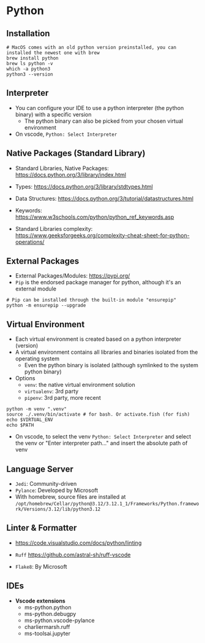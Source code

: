 # Python

## Installation

```shell
# MacOS comes with an old python version preinstalled, you can installed the newest one with brew
brew install python
brew ls python -v
which -a python3
python3 --version
```

## Interpreter

- You can configure your IDE to use a python interpreter (the python binary) with a specific version
  - The python binary can also be picked from your chosen virtual environment
- On vscode, `Python: Select Interpreter`

## Native Packages (Standard Library)

- Standard Libraries, Native Packages: <https://docs.python.org/3/library/index.html>
- Types: <https://docs.python.org/3/library/stdtypes.html>
- Data Structures: <https://docs.python.org/3/tutorial/datastructures.html>
- Keywords: <https://www.w3schools.com/python/python_ref_keywords.asp>

- Standard Libraries complexity: <https://www.geeksforgeeks.org/complexity-cheat-sheet-for-python-operations/>

## External Packages

- External Packages/Modules: <https://pypi.org/>
- `Pip` is the endorsed package manager for python, although it's an external module

```shell
# Pip can be installed through the built-in module "ensurepip"
python -m ensurepip --upgrade
```

## Virtual Environment

- Each virtual environment is created based on a python interpreter (version)
- A virtual environment contains all libraries and binaries isolated from the operating system
  - Even the python binary is isolated (although symlinked to the system python binary)
- Options
  - `venv`: the native virtual environment solution
  - `virtualenv`: 3rd party
  - `pipenv`: 3rd party, more recent

```shell
python -m venv ".venv"
source ./.venv/bin/activate # for bash. Or activate.fish (for fish)
echo $VIRTUAL_ENV
echo $PATH
```

- On vscode, to select the venv `Python: Select Interpreter` and select the venv or "Enter interpreter path..." and insert the absolute path of venv

## Language Server

- `Jedi`: Community-driven
- `Pylance`: Developed by Microsoft
- With homebrew, source files are installed at `/opt/homebrew/Cellar/python@3.12/3.12.1_1/Frameworks/Python.framework/Versions/3.12/lib/python3.12`

## Linter & Formatter

- <https://code.visualstudio.com/docs/python/linting>

- `Ruff` <https://github.com/astral-sh/ruff-vscode>
- `Flake8`: By Microsoft

## IDEs

- **Vscode extensions**
  - ms-python.python
  - ms-python.debugpy
  - ms-python.vscode-pylance
  - charliermarsh.ruff
  - ms-toolsai.jupyter
